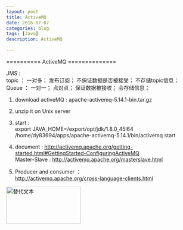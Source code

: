 ```yaml
---  
layout: post  
title: ActiveMQ  
date: 2016-07-07  
categories: blog  
tags: [Java]  
description: ActiveMQ  
  
---  
```

  
========== ActiveMQ ==============  
  
JMS :   
topic ： 一对多； 发布订阅； 不保证数据是否被接受； 不存储topic信息；  
Queue ： 一对一； 点对点； 保证数据被接收； 会存储信息；  
  
1. download activeMQ : apache-activemq-5.14.1-bin.tar.gz  
  
2. unzip it on Unix server  
  
3. start :  
export JAVA_HOME=/export/opt/jdk/1.8.0_45l64  
/home/dy83694/apps/apache-activemq-5.14.1/bin/activemq start  
  
4. document : http://activemq.apache.org/getting-started.html#GettingStarted-ConfiguringActiveMQ  
Master-Slave : http://activemq.apache.org/masterslave.html  
  
5. Producer and consumer ：   
http://activemq.apache.org/cross-language-clients.html  
  
  
<img src="/assets/image/test.png" alt="替代文本" title="标题文本" width="200" height = "100" />  
  
